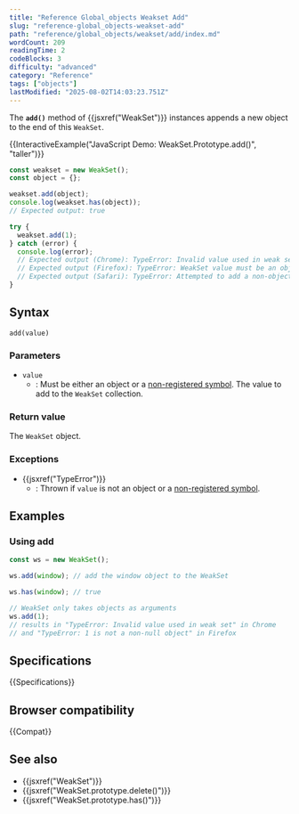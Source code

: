 ```yaml
---
title: "Reference Global_objects Weakset Add"
slug: "reference-global_objects-weakset-add"
path: "reference/global_objects/weakset/add/index.md"
wordCount: 209
readingTime: 2
codeBlocks: 3
difficulty: "advanced"
category: "Reference"
tags: ["objects"]
lastModified: "2025-08-02T14:03:23.751Z"
---
```



The **`add()`** method of {{jsxref("WeakSet")}} instances appends a new object to the end of this `WeakSet`.

{{InteractiveExample("JavaScript Demo: WeakSet.Prototype.add()", "taller")}}

```js interactive-example
const weakset = new WeakSet();
const object = {};

weakset.add(object);
console.log(weakset.has(object));
// Expected output: true

try {
  weakset.add(1);
} catch (error) {
  console.log(error);
  // Expected output (Chrome): TypeError: Invalid value used in weak set
  // Expected output (Firefox): TypeError: WeakSet value must be an object, got 1
  // Expected output (Safari): TypeError: Attempted to add a non-object key to a WeakSet
}
```

## Syntax

```js-nolint
add(value)
```

### Parameters

- `value`
  - : Must be either an object or a [non-registered symbol](/en-US/docs/Web/JavaScript/Reference/Global_Objects/Symbol#shared_symbols_in_the_global_symbol_registry). The value to add to the `WeakSet` collection.

### Return value

The `WeakSet` object.

### Exceptions

- {{jsxref("TypeError")}}
  - : Thrown if `value` is not an object or a [non-registered symbol](/en-US/docs/Web/JavaScript/Reference/Global_Objects/Symbol#shared_symbols_in_the_global_symbol_registry).

## Examples

### Using add

```js
const ws = new WeakSet();

ws.add(window); // add the window object to the WeakSet

ws.has(window); // true

// WeakSet only takes objects as arguments
ws.add(1);
// results in "TypeError: Invalid value used in weak set" in Chrome
// and "TypeError: 1 is not a non-null object" in Firefox
```

## Specifications

{{Specifications}}

## Browser compatibility

{{Compat}}

## See also

- {{jsxref("WeakSet")}}
- {{jsxref("WeakSet.prototype.delete()")}}
- {{jsxref("WeakSet.prototype.has()")}}
